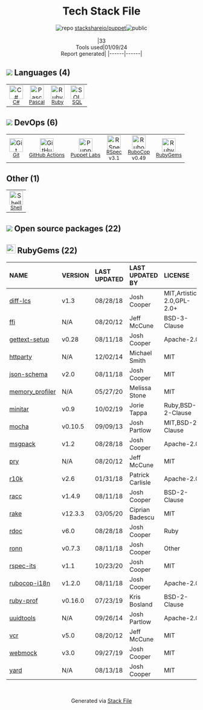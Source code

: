 <!--
&lt;--- Readme.md Snippet without images Start ---&gt;
## Tech Stack
stackshareio/puppet is built on the following main stack:

- [Ruby](https://www.ruby-lang.org) – Languages
- [C#](http://csharp.net) – Languages
- [SQL](https://en.wikipedia.org/wiki/SQL) – Languages
- [RSpec](https://rspec.info/) – Testing Frameworks
- [RuboCop](http://batsov.com/rubocop/) – Code Review
- [Shell](https://en.wikipedia.org/wiki/Shell_script) – Shells
- [GitHub Actions](https://github.com/features/actions) – Continuous Integration
- [Pascal](https://en.wikipedia.org/wiki/Pascal_(programming_language)) – Languages
- [Puppet Labs](http://puppetlabs.com/) – Server Configuration and Automation

Full tech stack [here](/techstack.md)

&lt;--- Readme.md Snippet without images End ---&gt;

&lt;--- Readme.md Snippet with images Start ---&gt;
## Tech Stack
stackshareio/puppet is built on the following main stack:

- <img width='25' height='25' src='https://img.stackshare.io/service/989/ruby.png' alt='Ruby'/> [Ruby](https://www.ruby-lang.org) – Languages
- <img width='25' height='25' src='https://img.stackshare.io/service/1015/1200px-C_Sharp_wordmark.svg.png' alt='C#'/> [C#](http://csharp.net) – Languages
- <img width='25' height='25' src='https://img.stackshare.io/service/2271/default_068d33483bba6b81ee13fbd4dc7aab9780896a54.png' alt='SQL'/> [SQL](https://en.wikipedia.org/wiki/SQL) – Languages
- <img width='25' height='25' src='https://img.stackshare.io/service/2539/logo.png' alt='RSpec'/> [RSpec](https://rspec.info/) – Testing Frameworks
- <img width='25' height='25' src='https://img.stackshare.io/service/2643/rubocop.png' alt='RuboCop'/> [RuboCop](http://batsov.com/rubocop/) – Code Review
- <img width='25' height='25' src='https://img.stackshare.io/service/4631/default_c2062d40130562bdc836c13dbca02d318205a962.png' alt='Shell'/> [Shell](https://en.wikipedia.org/wiki/Shell_script) – Shells
- <img width='25' height='25' src='https://img.stackshare.io/service/11563/actions.png' alt='GitHub Actions'/> [GitHub Actions](https://github.com/features/actions) – Continuous Integration
- <img width='25' height='25' src='https://img.stackshare.io/service/25462/default_b93b3ffaf8650f0584d7b2e14dd145f599722cae.png' alt='Pascal'/> [Pascal](https://en.wikipedia.org/wiki/Pascal_(programming_language)) – Languages
- <img width='25' height='25' src='https://img.stackshare.io/service/421/954f7381089ac290b4690c5ffd9dd7d3.png' alt='Puppet Labs'/> [Puppet Labs](http://puppetlabs.com/) – Server Configuration and Automation

Full tech stack [here](/techstack.md)

&lt;--- Readme.md Snippet with images End ---&gt;
-->
<div align="center">

# Tech Stack File
![](https://img.stackshare.io/repo.svg "repo") [stackshareio/puppet](https://github.com/stackshareio/puppet)![](https://img.stackshare.io/public_badge.svg "public")
<br/><br/>
|33<br/>Tools used|01/09/24 <br/>Report generated|
|------|------|
</div>

## <img src='https://img.stackshare.io/languages.svg'/> Languages (4)
<table><tr>
  <td align='center'>
  <img width='36' height='36' src='https://img.stackshare.io/service/1015/1200px-C_Sharp_wordmark.svg.png' alt='C#'>
  <br>
  <sub><a href="http://csharp.net">C#</a></sub>
  <br>
  <sub></sub>
</td>

<td align='center'>
  <img width='36' height='36' src='https://img.stackshare.io/service/25462/default_b93b3ffaf8650f0584d7b2e14dd145f599722cae.png' alt='Pascal'>
  <br>
  <sub><a href="https://en.wikipedia.org/wiki/Pascal_(programming_language)">Pascal</a></sub>
  <br>
  <sub></sub>
</td>

<td align='center'>
  <img width='36' height='36' src='https://img.stackshare.io/service/989/ruby.png' alt='Ruby'>
  <br>
  <sub><a href="https://www.ruby-lang.org">Ruby</a></sub>
  <br>
  <sub></sub>
</td>

<td align='center'>
  <img width='36' height='36' src='https://img.stackshare.io/service/2271/default_068d33483bba6b81ee13fbd4dc7aab9780896a54.png' alt='SQL'>
  <br>
  <sub><a href="https://en.wikipedia.org/wiki/SQL">SQL</a></sub>
  <br>
  <sub></sub>
</td>

</tr>
</table>

## <img src='https://img.stackshare.io/devops.svg'/> DevOps (6)
<table><tr>
  <td align='center'>
  <img width='36' height='36' src='https://img.stackshare.io/service/1046/git.png' alt='Git'>
  <br>
  <sub><a href="http://git-scm.com/">Git</a></sub>
  <br>
  <sub></sub>
</td>

<td align='center'>
  <img width='36' height='36' src='https://img.stackshare.io/service/11563/actions.png' alt='GitHub Actions'>
  <br>
  <sub><a href="https://github.com/features/actions">GitHub Actions</a></sub>
  <br>
  <sub></sub>
</td>

<td align='center'>
  <img width='36' height='36' src='https://img.stackshare.io/service/421/954f7381089ac290b4690c5ffd9dd7d3.png' alt='Puppet Labs'>
  <br>
  <sub><a href="http://puppetlabs.com/">Puppet Labs</a></sub>
  <br>
  <sub></sub>
</td>

<td align='center'>
  <img width='36' height='36' src='https://img.stackshare.io/service/2539/logo.png' alt='RSpec'>
  <br>
  <sub><a href="https://rspec.info/">RSpec</a></sub>
  <br>
  <sub>v3.1</sub>
</td>

<td align='center'>
  <img width='36' height='36' src='https://img.stackshare.io/service/2643/rubocop.png' alt='RuboCop'>
  <br>
  <sub><a href="http://batsov.com/rubocop/">RuboCop</a></sub>
  <br>
  <sub>v0.49</sub>
</td>

<td align='center'>
  <img width='36' height='36' src='https://img.stackshare.io/service/12795/5jL6-BA5_400x400.jpeg' alt='RubyGems'>
  <br>
  <sub><a href="https://rubygems.org/">RubyGems</a></sub>
  <br>
  <sub></sub>
</td>

</tr>
</table>

## Other (1)
<table><tr>
  <td align='center'>
  <img width='36' height='36' src='https://img.stackshare.io/service/4631/default_c2062d40130562bdc836c13dbca02d318205a962.png' alt='Shell'>
  <br>
  <sub><a href="https://en.wikipedia.org/wiki/Shell_script">Shell</a></sub>
  <br>
  <sub></sub>
</td>

</tr>
</table>


## <img src='https://img.stackshare.io/group.svg' /> Open source packages (22)</h2>

## <img width='24' height='24' src='https://img.stackshare.io/service/12795/5jL6-BA5_400x400.jpeg'/> RubyGems (22)

|NAME|VERSION|LAST UPDATED|LAST UPDATED BY|LICENSE|VULNERABILITIES|
|:------|:------|:------|:------|:------|:------|
|[diff-lcs](https://rubygems.org/diff-lcs)|v1.3|08/28/18|Josh Cooper |MIT,Artistic-2.0,GPL-2.0+|N/A|
|[ffi](https://rubygems.org/ffi)|N/A|08/20/12|Jeff McCune |BSD-3-Clause|N/A|
|[gettext-setup](https://rubygems.org/gettext-setup)|v0.28|08/11/18|Josh Cooper |Apache-2.0|N/A|
|[httparty](https://rubygems.org/httparty)|N/A|12/02/14|Michael Smith |MIT|N/A|
|[json-schema](https://rubygems.org/json-schema)|v2.0|08/11/18|Josh Cooper |MIT|N/A|
|[memory_profiler](https://rubygems.org/memory_profiler)|N/A|05/27/20|Melissa Stone |MIT|N/A|
|[minitar](https://rubygems.org/minitar)|v0.9|10/02/19|Jorie Tappa |Ruby,BSD-2-Clause|N/A|
|[mocha](https://rubygems.org/mocha)|v0.10.5|09/09/13|Josh Partlow |MIT,BSD-2-Clause|N/A|
|[msgpack](https://rubygems.org/msgpack)|v1.2|08/28/18|Josh Cooper |Apache-2.0|N/A|
|[pry](https://rubygems.org/pry)|N/A|08/20/12|Jeff McCune |MIT|N/A|
|[r10k](https://rubygems.org/r10k)|v2.6|01/31/18|Patrick Carlisle |Apache-2.0|N/A|
|[racc](https://rubygems.org/racc)|v1.4.9|08/11/18|Josh Cooper |BSD-2-Clause|N/A|
|[rake](https://rubygems.org/rake)|v12.3.3|03/05/20|Ciprian Badescu |MIT|N/A|
|[rdoc](https://rubygems.org/rdoc)|v6.0|08/28/18|Josh Cooper |Ruby|[CVE-2021-31799](https://github.com/advisories/GHSA-ggxm-pgc9-g7fp) (High)|
|[ronn](https://rubygems.org/ronn)|v0.7.3|08/11/18|Josh Cooper |Other|N/A|
|[rspec-its](https://rubygems.org/rspec-its)|v1.1|10/23/20|Josh Cooper |MIT|N/A|
|[rubocop-i18n](https://rubygems.org/rubocop-i18n)|v1.2.0|08/11/18|Josh Cooper |Apache-2.0|N/A|
|[ruby-prof](https://rubygems.org/ruby-prof)|v0.16.0|07/23/19|Kris Bosland |BSD-2-Clause|N/A|
|[uuidtools](https://rubygems.org/uuidtools)|N/A|09/26/14|Josh Partlow |Apache-2.0|N/A|
|[vcr](https://rubygems.org/vcr)|v5.0|08/20/12|Jeff McCune |MIT|N/A|
|[webmock](https://rubygems.org/webmock)|v3.0|09/27/19|Josh Cooper |MIT|N/A|
|[yard](https://rubygems.org/yard)|N/A|08/13/18|Josh Cooper |MIT|N/A|

<br/>
<div align='center'>

Generated via [Stack File](https://github.com/marketplace/stack-file)
